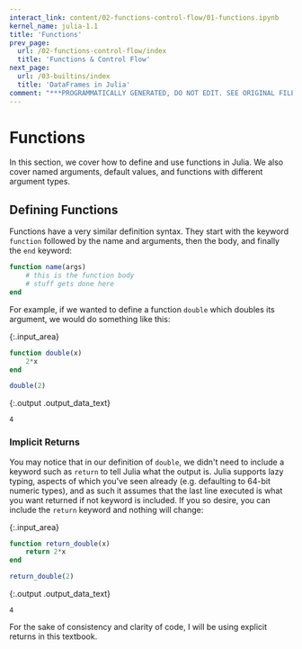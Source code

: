 ```yaml
---
interact_link: content/02-functions-control-flow/01-functions.ipynb
kernel_name: julia-1.1
title: 'Functions'
prev_page:
  url: /02-functions-control-flow/index
  title: 'Functions & Control Flow'
next_page:
  url: /03-builtins/index
  title: 'DataFrames in Julia'
comment: "***PROGRAMMATICALLY GENERATED, DO NOT EDIT. SEE ORIGINAL FILES IN /content***"
---
```


# Functions

In this section, we cover how to define and use functions in Julia. We also cover named arguments, default values, and functions with different argument types.

## Defining Functions

Functions have a very similar definition syntax. They start with the keyword `function` followed by the name and arguments, then the body, and finally the `end` keyword:

```julia
function name(args)
    # this is the function body
    # stuff gets done here
end
```

For example, if we wanted to define a function `double` which doubles its argument, we would do something like this:



{:.input_area}
```julia
function double(x)
    2*x
end

double(2)
```





{:.output .output_data_text}
```
4
```



### Implicit Returns

You may notice that in our definition of `double`, we didn't need to include a keyword such as `return` to tell Julia what the output is. Julia supports lazy typing, aspects of which you've seen already (e.g. defaulting to 64-bit numeric types), and as such it assumes that the last line executed is what you want returned if not keyword is included. If you so desire, you can include the `return` keyword and nothing will change:



{:.input_area}
```julia
function return_double(x)
    return 2*x
end

return_double(2)
```





{:.output .output_data_text}
```
4
```



For the sake of consistency and clarity of code, I will be using explicit returns in this textbook.
